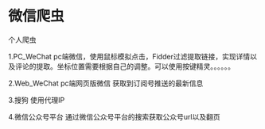 # 微信爬虫
个人爬虫


1.PC_WeChat pc端微信，使用鼠标模拟点击，Fidder过滤提取链接，实现详情以及评论的提取。坐标位置需要根据自己的调整。可以使用按键精灵。。。。。。

2.Web_WeChat pc端网页版微信  获取到订阅号推送的最新信息

3.搜狗  使用代理IP

4.微信公众号平台 通过微信公众号平台的搜索获取公众号url以及翻页
